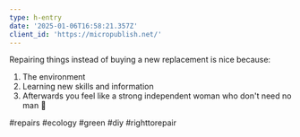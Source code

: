 ```yaml
---
type: h-entry
date: '2025-01-06T16:58:21.357Z'
client_id: 'https://micropublish.net/'
---
```

Repairing things instead of buying a new replacement is nice because: 
1) The environment 
2) Learning new skills and information 
3) Afterwards you feel like a strong independent woman who don't need no man 💅 

#repairs #ecology #green #diy #righttorepair
